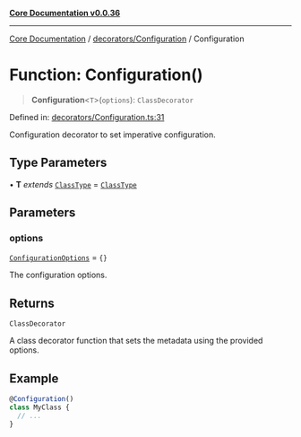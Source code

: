 [**Core Documentation v0.0.36**](../../../README.md)

***

[Core Documentation](../../../modules.md) / [decorators/Configuration](../README.md) / Configuration

# Function: Configuration()

> **Configuration**\<`T`\>(`options`): `ClassDecorator`

Defined in: [decorators/Configuration.ts:31](https://github.com/stonemjs/core/blob/9f959fbf0878444ad50749e09c8b1ee612a83d71/src/decorators/Configuration.ts#L31)

Configuration decorator to set imperative configuration.

## Type Parameters

• **T** *extends* [`ClassType`](../../../declarations/type-aliases/ClassType.md) = [`ClassType`](../../../declarations/type-aliases/ClassType.md)

## Parameters

### options

[`ConfigurationOptions`](../interfaces/ConfigurationOptions.md) = `{}`

The configuration options.

## Returns

`ClassDecorator`

A class decorator function that sets the metadata using the provided options.

## Example

```typescript
@Configuration()
class MyClass {
  // ...
}
```
